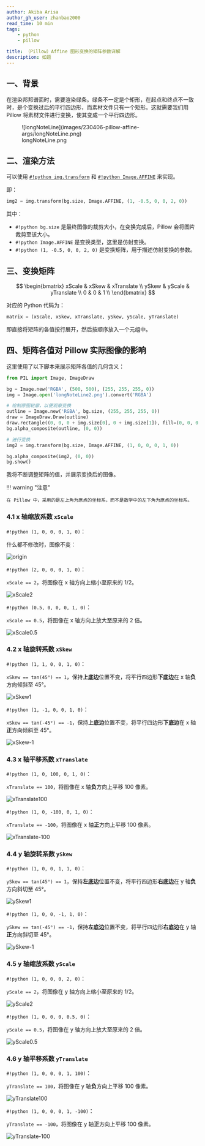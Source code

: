 ```yaml
---
author: Akiba Arisa
author_gh_user: zhanbao2000
read_time: 10 min
tags:
    - python
    - pillow

title: （Pillow）Affine 图形变换的矩阵参数详解
description: 如题
---
```


## 一、背景

在渲染邦邦谱面时，需要渲染绿条。绿条不一定是个矩形，在起点和终点不一致时，是个变换过后的平行四边形，而素材文件只有一个矩形。这就需要我们用 Pillow 将素材文件进行变换，使其变成一个平行四边形。

<figure markdown>
  ![longNoteLine](images/230406-pillow-affine-args/longNoteLine.png)
  <figcaption>longNoteLine.png</figcaption>
</figure>

## 二、渲染方法

可以使用 [`#!python img.transform`](https://pillow.readthedocs.io/en/stable/reference/Image.html#PIL.Image.Image.transform) 和 [`#!python Image.AFFINE`](https://pillow.readthedocs.io/en/stable/reference/Image.html#PIL.Image.Image.transform) 来实现。

即：

```python
img2 = img.transform(bg.size, Image.AFFINE, (1, -0.5, 0, 0, 2, 0))
```

其中：

 - `#!python bg.size` 是最终图像的裁剪大小，在变换完成后，Pillow 会将图片裁剪至该大小。
 - `#!python Image.AFFINE` 是变换类型，这里是仿射变换。
 - `#!python (1, -0.5, 0, 0, 2, 0)` 是变换矩阵，用于描述仿射变换的参数。

## 三、变换矩阵

$$
\begin{bmatrix}
xScale & xSkew & xTranslate \\
ySkew & yScale & yTranslate \\
0 & 0 & 1 \\
\end{bmatrix}
$$

对应的 Python 代码为：

```python
matrix = (xScale, xSkew, xTranslate, ySkew, yScale, yTranslate)
```

即直接将矩阵的各值按行展开，然后按顺序放入一个元组中。

## 四、矩阵各值对 Pillow 实际图像的影响

这里使用了以下脚本来展示矩阵各值的几何含义：

```python hl_lines="13"
from PIL import Image, ImageDraw

bg = Image.new('RGBA', (500, 500), (255, 255, 255, 0))
img = Image.open('longNoteLine2.png').convert('RGBA')

# 绘制原图轮廓，以便观察变换
outline = Image.new('RGBA', bg.size, (255, 255, 255, 0))
draw = ImageDraw.Draw(outline)
draw.rectangle((0, 0, 0 + img.size[0], 0 + img.size[1]), fill=(0, 0, 0, 0), width=4, outline=(0, 0, 0, 255))
bg.alpha_composite(outline, (0, 0))

# 进行变换
img2 = img.transform(bg.size, Image.AFFINE, (1, 0, 0, 0, 1, 0))

bg.alpha_composite(img2, (0, 0))
bg.show()
```

我将不断调整矩阵的值，并展示变换后的图像。

!!! warning "注意"

    在 Pillow 中，采用的是左上角为原点的坐标系，而不是数学中的左下角为原点的坐标系。

### 4.1 x 轴缩放系数 `xScale`

`#!python (1, 0, 0, 0, 1, 0)`：

什么都不修改时，图像不变：

![origin](images/230406-pillow-affine-args/origin.png)

`#!python (2, 0, 0, 0, 1, 0)`：

`xScale == 2`，将图像在 x 轴方向上缩小至原来的 1/2。

![xScale2](images/230406-pillow-affine-args/xScale2.png)

`#!python (0.5, 0, 0, 0, 1, 0)`：

`xScale == 0.5`，将图像在 x 轴方向上放大至原来的 2 倍。

![xScale0.5](images/230406-pillow-affine-args/xScale0.5.png)

### 4.2 x 轴旋转系数 `xSkew`

`#!python (1, 1, 0, 0, 1, 0)`：

`xSkew == tan(45°) == 1`，保持**上底边**位置不变，将平行四边形**下底边**在 x 轴**负**方向倾斜至 45°。

![xSkew1](images/230406-pillow-affine-args/xSkew1.png)

`#!python (1, -1, 0, 0, 1, 0)`：

`xSkew == tan(-45°) == -1`，保持**上底边**位置不变，将平行四边形**下底边**在 x 轴**正**方向倾斜至 45°。

![xSkew-1](images/230406-pillow-affine-args/xSkew-1.png)

### 4.3 x 轴平移系数 `xTranslate`

`#!python (1, 0, 100, 0, 1, 0)`：

`xTranslate == 100`，将图像在 x 轴**负**方向上平移 100 像素。

![xTranslate100](images/230406-pillow-affine-args/xTranslate100.png)

`#!python (1, 0, -100, 0, 1, 0)`：

`xTranslate == -100`，将图像在 x 轴**正**方向上平移 100 像素。

![xTranslate-100](images/230406-pillow-affine-args/xTranslate-100.png)

### 4.4 y 轴旋转系数 `ySkew`

`#!python (1, 0, 0, 1, 1, 0)`：

`ySkew == tan(45°) == 1`，保持**左底边**位置不变，将平行四边形**右底边**在 y 轴**负**方向斜切至 45°。

![ySkew1](images/230406-pillow-affine-args/ySkew1.png)

`#!python (1, 0, 0, -1, 1, 0)`：

`ySkew == tan(-45°) == -1`，保持**左底边**位置不变，将平行四边形**右底边**在 y 轴**正**方向斜切至 45°。

![ySkew-1](images/230406-pillow-affine-args/ySkew-1.png)

### 4.5 y 轴缩放系数 `yScale`

`#!python (1, 0, 0, 0, 2, 0)`：

`yScale == 2`，将图像在 y 轴方向上缩小至原来的 1/2。

![yScale2](images/230406-pillow-affine-args/yScale2.png)

`#!python (1, 0, 0, 0, 0.5, 0)`：

`yScale == 0.5`，将图像在 y 轴方向上放大至原来的 2 倍。

![yScale0.5](images/230406-pillow-affine-args/yScale0.5.png)

### 4.6 y 轴平移系数 `yTranslate`

`#!python (1, 0, 0, 0, 1, 100)`：

`yTranslate == 100`，将图像在 y 轴**负**方向上平移 100 像素。

![yTranslate100](images/230406-pillow-affine-args/yTranslate100.png)

`#!python (1, 0, 0, 0, 1, -100)`：

`yTranslate == -100`，将图像在 y 轴**正**方向上平移 100 像素。

![yTranslate-100](images/230406-pillow-affine-args/yTranslate-100.png)

